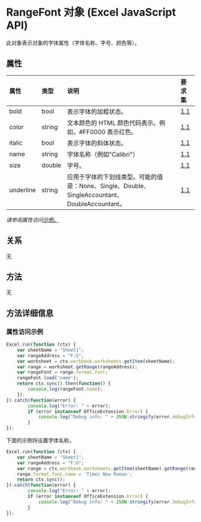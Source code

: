 # <a name="rangefont-object-javascript-api-for-excel"></a>RangeFont 对象 (Excel JavaScript API)

此对象表示对象的字体属性（字体名称、字号、颜色等）。

## <a name="properties"></a>属性

| 属性       | 类型    |说明| 要求集|
|:---------------|:--------|:----------|:----|
|bold|bool|表示字体的加粗状态。|[1.1](../requirement-sets/excel-api-requirement-sets.md)|
|color|string|文本颜色的 HTML 颜色代码表示。例如，#FF0000 表示红色。|[1.1](../requirement-sets/excel-api-requirement-sets.md)|
|italic|bool|表示字体的斜体状态。|[1.1](../requirement-sets/excel-api-requirement-sets.md)|
|name|string|字体名称（例如"Calibri"）|[1.1](../requirement-sets/excel-api-requirement-sets.md)|
|size|double|字号。|[1.1](../requirement-sets/excel-api-requirement-sets.md)|
|underline|string|应用于字体的下划线类型。可能的值是：None、Single、Double、SingleAccountant、DoubleAccountant。|[1.1](../requirement-sets/excel-api-requirement-sets.md)|

_请参阅属性访问[示例。](#property-access-examples)_

## <a name="relationships"></a>关系
无


## <a name="methods"></a>方法
无


## <a name="method-details"></a>方法详细信息

### <a name="property-access-examples"></a>属性访问示例

```js
Excel.run(function (ctx) { 
    var sheetName = "Sheet1";
    var rangeAddress = "F:G";
    var worksheet = ctx.workbook.worksheets.getItem(sheetName);
    var range = worksheet.getRange(rangeAddress);
    var rangeFont = range.format.font;
    rangeFont.load('name');
    return ctx.sync().then(function() {
        console.log(rangeFont.name);
    });
}).catch(function(error) {
        console.log("Error: " + error);
        if (error instanceof OfficeExtension.Error) {
            console.log("Debug info: " + JSON.stringify(error.debugInfo));
        }
});
```
下面的示例将设置字体名称。 

```js
Excel.run(function (ctx) { 
    var sheetName = "Sheet1";
    var rangeAddress = "F:G";
    var range = ctx.workbook.worksheets.getItem(sheetName).getRange(rangeAddress);
    range.format.font.name = 'Times New Roman';
    return ctx.sync(); 
}).catch(function(error) {
        console.log("Error: " + error);
        if (error instanceof OfficeExtension.Error) {
            console.log("Debug info: " + JSON.stringify(error.debugInfo));
        }
});
```